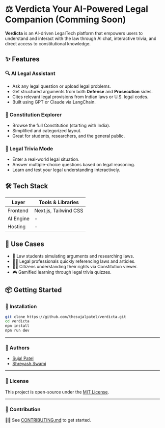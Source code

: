 # ⚖️ **Verdicta** Your AI-Powered Legal Companion (Comming Soon)

**Verdicta** is an AI-driven LegalTech platform that empowers users to understand and interact with the law through AI chat, interactive trivia, and direct access to constitutional knowledge.

## ✨ Features

### 🔍 AI Legal Assistant

- Ask any legal question or upload legal problems.
- Get structured arguments from both **Defense** and **Prosecution** sides.
- Cites relevant legal provisions from Indian laws or U.S. legal codes.
- Built using GPT or Claude via LangChain.

### 📖 Constitution Explorer

- Browse the full Constitution (starting with India).
- Simplified and categorized layout.
- Great for students, researchers, and the general public.

### 🧩 Legal Trivia Mode

- Enter a real-world legal situation.
- Answer multiple-choice questions based on legal reasoning.
- Learn and test your legal understanding interactively.

## 🛠 Tech Stack

| Layer     | Tools & Libraries     |
| --------- | --------------------- |
| Frontend  | Next.js, Tailwind CSS |
| AI Engine | -                     |
| Hosting   | -                     |

## 🧠 Use Cases

- 📘 Law students simulating arguments and researching laws.
- 👩‍⚖️ Legal professionals quickly referencing laws and articles.
- 🧑‍🎓 Citizens understanding their rights via Constitution viewer.
- 🎮 Gamified learning through legal trivia quizzes.

## 📦 Getting Started

### 🔧 Installation

```bash
git clone https://github.com/thesujalpatel/verdicta.git
cd verdicta
npm install
npm run dev
```

---

### 👥 Authors

- [Sujal Patel](https://github.com/thesujalpatel)
- [Shreyash Swami](https://github.com/Shreyash0712)

---

### 📜 License

This project is open-source under the [MIT License](./LICENSE).

---

### 🤝 Contribution

👨‍💻 See [CONTRIBUTING.md](./CONTRIBUTING.md) to get started.
